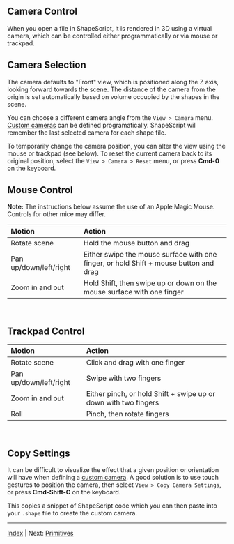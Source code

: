 Camera Control
---

When you open a file in ShapeScript, it is rendered in 3D using a virtual camera, which can be controlled either programmatically or via mouse or trackpad.

## Camera Selection

The camera defaults to "Front" view, which is positioned along the Z axis, looking forward towards the scene. The distance of the camera from the origin is set automatically based on volume occupied by the shapes in the scene.

You can choose a different camera angle from the `View > Camera` menu. [Custom cameras](cameras.md#custom-cameras) can be defined programatically. ShapeScript will remember the last selected camera for each shape file.

To temporarily change the camera position, you can alter the view using the mouse or trackpad (see below). To reset the current camera back to its original position, select the `View > Camera > Reset` menu, or press **Cmd-0** on the keyboard.

## Mouse Control

**Note:** The instructions below assume the use of an Apple Magic Mouse. Controls for other mice may differ.

Motion                       | Action
:--------------------------- | :--------------------------
Rotate scene                 | Hold the mouse button and drag
Pan up/down/left/right       | Either swipe the mouse surface with one finger, or hold Shift + mouse button and drag
Zoom in and out              | Hold Shift, then swipe up or down on the mouse surface with one finger

<br/>

## Trackpad Control

Motion                       | Action
:--------------------------- | :--------------------------
Rotate scene                 | Click and drag with one finger
Pan up/down/left/right       | Swipe with two fingers
Zoom in and out              | Either pinch, or hold Shift + swipe up or down with two fingers
Roll                         | Pinch, then rotate fingers

<br/>

## Copy Settings

It can be difficult to visualize the effect that a given position or orientation will have when defining a [custom camera](cameras.md#custom-cameras). A good solution is to use touch gestures to position the camera, then select `View > Copy Camera Settings`, or press **Cmd-Shift-C** on the keyboard.

This copies a snippet of ShapeScript code which you can then paste into your `.shape` file to create the custom camera.

---
[Index](index.md) | Next: [Primitives](primitives.md)
